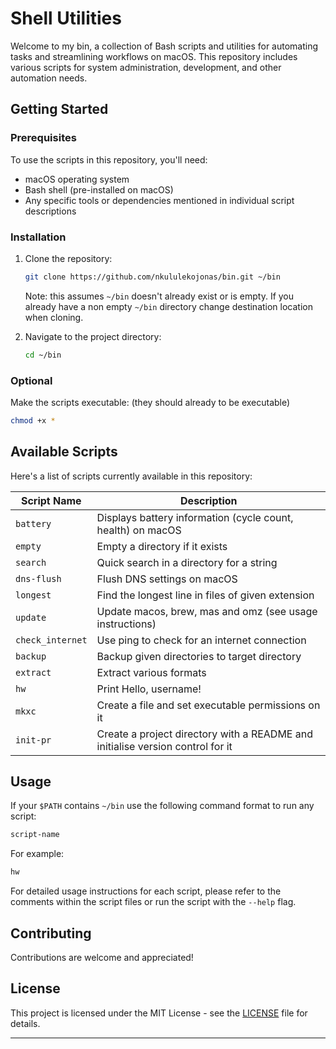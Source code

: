 # Shell Utilities

Welcome to my bin, a collection of Bash scripts and utilities for automating tasks and streamlining workflows on macOS. This repository includes various scripts for system administration, development, and other automation needs.

## Getting Started

### Prerequisites

To use the scripts in this repository, you'll need:

- macOS operating system
- Bash shell (pre-installed on macOS)
- Any specific tools or dependencies mentioned in individual script descriptions

### Installation

1. Clone the repository:
   ```bash
   git clone https://github.com/nkululekojonas/bin.git ~/bin
   ```
   Note: this assumes `~/bin` doesn't already exist or is empty. 
   If you already have a non empty `~/bin` directory change destination location when cloning.

2. Navigate to the project directory:
   ```bash
   cd ~/bin
   ```

### Optional

Make the scripts executable: (they should already to be executable)
   ```bash
   chmod +x *
   ```

## Available Scripts

Here's a list of scripts currently available in this repository:

| Script Name | Description |
|-------------|-------------|
| `battery` | Displays battery information (cycle count, health) on macOS |
| `empty` | Empty a directory if it exists |
| `search` | Quick search in a directory for a string |
| `dns-flush` | Flush DNS settings on macOS |
| `longest` | Find the longest line in files of given extension |
| `update` | Update macos, brew, mas and omz (see usage instructions) |
| `check_internet` | Use ping to check for an internet connection |
| `backup` | Backup given directories to target directory |
| `extract` | Extract various formats |
| `hw` | Print Hello, username! |
| `mkxc` | Create a file and set executable permissions on it |
| `init-pr` | Create a project directory with a README and initialise version control for it |

## Usage

If your `$PATH` contains `~/bin` use the following command format to run any script:

```bash
script-name
```

For example:

```bash
hw
```

For detailed usage instructions for each script, please refer to the comments within the script files or run the script with the `--help` flag.

## Contributing

Contributions are welcome and appreciated!

## License

This project is licensed under the MIT License - see the [LICENSE](LICENSE) file for details.

---
